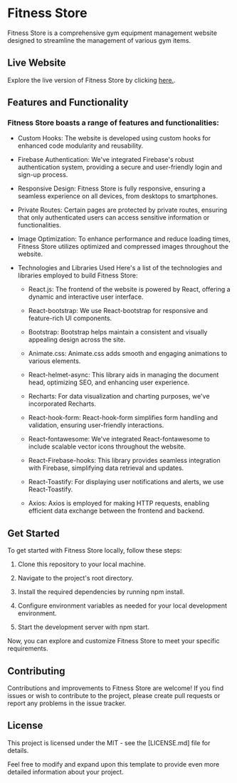# Fitness Store

Fitness Store is a comprehensive gym equipment management website designed to streamline the management of various gym items.


## Live Website
Explore the live version of Fitness Store by clicking [here.](https://gym-equipment-store.web.app/).


## Features and Functionality

### Fitness Store boasts a range of features and functionalities:

 * Custom Hooks: The website is developed using custom hooks for enhanced code modularity and reusability.

 * Firebase Authentication: We've integrated Firebase's robust authentication system, providing a secure and user-friendly login and sign-up process.

 * Responsive Design: Fitness Store is fully responsive, ensuring a seamless experience on all devices, from desktops to smartphones.

 * Private Routes: Certain pages are protected by private routes, ensuring that only authenticated users can access sensitive information or functionalities.

 * Image Optimization: To enhance performance and reduce loading times, Fitness Store utilizes optimized and compressed images throughout the website.

 * Technologies and Libraries Used
 Here's a list of the technologies and libraries employed to build Fitness Store:

   * React.js: The frontend of the website is powered by React, offering a dynamic and interactive user interface.

   * React-bootstrap: We use React-bootstrap for responsive and feature-rich UI components.

   * Bootstrap: Bootstrap helps maintain a consistent and visually appealing design across the site.

   * Animate.css: Animate.css adds smooth and engaging animations to various elements.

   * React-helmet-async: This library aids in managing the document head, optimizing SEO, and enhancing user experience.

   * Recharts: For data visualization and charting purposes, we've incorporated Recharts.

   * React-hook-form: React-hook-form simplifies form handling and validation, ensuring user-friendly interactions.

   * React-fontawesome: We've integrated React-fontawesome to include scalable vector icons throughout the website.

   * React-Firebase-hooks: This library provides seamless integration with Firebase, simplifying data retrieval and updates.

   * React-Toastify: For displaying user notifications and alerts, we use React-Toastify.

   * Axios: Axios is employed for making HTTP requests, enabling efficient data exchange between the frontend and backend.


## Get Started

To get started with Fitness Store locally, follow these steps:

1. Clone this repository to your local machine.

2. Navigate to the project's root directory.

3. Install the required dependencies by running npm install.

4. Configure environment variables as needed for your local development environment.

5. Start the development server with npm start.

Now, you can explore and customize Fitness Store to meet your specific requirements.


## Contributing

Contributions and improvements to Fitness Store are welcome! If you find issues or wish to contribute to the project, please create pull requests or report any problems in the issue tracker.


## License
This project is licensed under the MIT - see the [LICENSE.md] file for details.

Feel free to modify and expand upon this template to provide even more detailed information about your project.